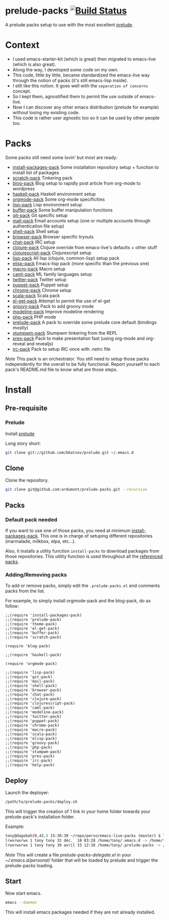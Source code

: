 prelude-packs [![Build Status](https://travis-ci.org/ardumont/prelude-packs.png?branch=master)](https://travis-ci.org/ardumont/prelude-packs)
=============

A prelude packs setup to use with the most excellent [prelude](https://github.com/bbatsov/prelude).

# Context

- I used emacs-starter-kit (which is great) then migrated to emacs-live (which is also great).
- Along the way, I developed some code on my own.
- This code, little by little, became standardized the emacs-live way through the notion of packs (it's still emacs-lisp inside).
- I still like this notion. It goes well with the `separation of concerns` concept.
- So I kept them, agnostified them to permit the use outside of emacs-live.
- Now I can discover any other emacs distribution (prelude for example) without losing my existing code.
- This code is rather user agnostic too so it can be used by other people too.

# Packs

Some packs still need some lovin' but most are ready:

- [install-packages-pack](https://github.com/ardumont/install-packages-pack)  Some installation repository setup + function to install list of packages
- [scratch-pack](https://github.com/ardumont/scratch-pack)                    Tinkering pack
- [blog-pack](https://github.com/ardumont/blog-pack)                          Blog setup to rapidly post article from org-mode to wordpress
- [haskell-pack](https://github.com/ardumont/haskell-pack)                    Haskell environment setup
- [orgmode-pack](https://github.com/ardumont/orgmode-pack)                    Some org-mode specificities
- [lisp-pack](https://github.com/ardumont/lisp-pack)                          Lisp environment setup
- [buffer-pack](https://github.com/ardumont/buffer-pack)                      Some buffer manipulation functions
- [git-pack](https://github.com/ardumont/git-pack)                            Git specific setup
- [mail-pack](https://github.com/ardumont/mail-pack)                          Email accounts setup (one or multiple accounts through authentication file setup)
- [shell-pack](https://github.com/ardumont/shell-pack)                        Shell setup
- [browser-pack](https://github.com/ardumont/browser-pack)                    Browser specific tryouts
- [chat-pack](https://github.com/ardumont/chat-pack)                          IRC setup
- [clojure-pack](https://github.com/ardumont/clojure-pack)                    Clojure override from emacs-live's defaults + other stuff
- [clojurescript-pack](https://github.com/ardumont/clojurescript-pack)        Clojurescript setup
- [lisp-pack](https://github.com/ardumont/lisp-pack)                          All lisp (clojure, common-lisp) setup pack
- [elisp-pack](https://github.com/ardumont/elisp-pack)                        Emacs-lisp pack (more specific than the previous one)
- [macro-pack](https://github.com/ardumont/macro-pack)                        Macro setup
- [caml-pack](https://github.com/ardumont/caml-pack)                          ML family languages setup
- [twitter-pack](https://github.com/ardumont/twitter-pack)                    Twitter setup
- [puppet-pack](https://github.com/ardumont/puppet-pack)                      Puppet setup
- [chrome-pack](https://github.com/ardumont/chrome-pack)                      Chrome setup
- [scala-pack](https://github.com/ardumont/scala-pack)                        Scala pack
- [el-get-pack](https://github.com/ardumont/el-get-pack)                      Attempt to permit the use of el-get
- [groovy-pack](https://github.com/ardumont/groovy-pack)                      Pack to add groovy mode
- [modeline-pack](https://github.com/ardumont/modeline-pack)                  Improve modeline rendering
- [php-pack](https://github.com/ardumont/php-pack)                            PHP mode
- [prelude-pack](https://github.com/ardumont/prelude-pack)                    A pack to override some prelude core default (bindings mostly)
- [stumpwm-pack](https://github.com/ardumont/stumpwm-pack)                    Stumpwm tinkering from the REPL
- [pres-pack](https://github.com/ardumont/pres-pack)                          Pack to make presentation fast (using org-mode and org-reveal and revealjs)
- [irc-pack](https://github.com/ardumont/irc-pack)                            Pack to setup IRC once with .netrc file

*Note*
This pack is an orchestrator.
You still need to setup those packs independently for the overall to be fully functional.
Report yourself to each pack's README.md file to know what are those steps.

# Install

## Pre-requisite

### Prelude

Install [prelude](https://github.com/bbatsov/prelude)

Long story short:

```sh
git clone git://github.com/bbatsov/prelude.git ~/.emacs.d
```

## Clone

Clone the repository.

```sh
git clone git@github.com:ardumont/prelude-packs.git --recursive
```

## Packs

### Default pack needed

If you want to use one of those packs, you need at minimum [install-packages-pack](https://github.com/ardumont/install-packages-pack).
This one is in charge of setuping different repositories (marmalade, milkbox, elpa, etc...).

Also, it installs a utility function `install-packs` to download packages from those repositories.
This utility function is used throughout all the [referenced packs](#pack-list).

### Adding/Removing packs

To add or remove packs, simply edit the `.prelude-packs.el` and comments packs from the list.

For example, to simply install orgmode-pack and the blog-pack, do as follow:
```elisp
;;(require 'install-packages-pack)
;;(require 'prelude-pack)
;;(require 'theme-pack)
;;(require 'el-get-pack)
;;(require 'buffer-pack)
;;(require 'scratch-pack)

(require 'blog-pack)

;;(require 'haskell-pack)

(require 'orgmode-pack)

;;(require 'lisp-pack)
;;(require 'git-pack)
;;(require 'mail-pack)
;;(require 'shell-pack)
;;(require 'browser-pack)
;;(require 'chat-pack)
;;(require 'clojure-pack)
;;(require 'clojurescript-pack)
;;(require 'caml-pack)
;;(require 'modeline-pack)
;;(require 'twitter-pack)
;;(require 'puppet-pack)
;;(require 'chrome-pack)
;;(require 'macro-pack)
;;(require 'scala-pack)
;;(require 'elisp-pack)
;;(require 'groovy-pack)
;;(require 'php-pack)
;;(require 'stumpwm-pack)
;;(require 'pres-pack)
;;(require 'irc-pack)
;;(require 'help-pack)

```

## Deploy

Launch the deployer:

```sh
/path/to/prelude-packs/deploy.sh
```

This will trigger the creation of 1 link in your home folder towards your prelude-pack's installation folder.

Example:

```sh
tony@dagobah(0,43,) 15:30:39 ~/repo/perso/emacs-live-packs (master) $ ll ~/.emacs*
lrwxrwxrwx 1 tony tony 32 déc.  18 03:28 /home/tony/.emacs.d -> /home/tony/repo/perso/prelude
lrwxrwxrwx 1 tony tony 39 avril 15 12:38 /home/tony/.prelude-packs -> /home/tony/repo/perso/prelude-packs/
```

*Note*
This will create a file *prelude-packs-delegate.el* in your *~/.emacs.d/personal/* folder that will be loaded by prelude and trigger the prelude-packs loading.

## Start

Now start emacs.

```sh
emacs --daemon
```

This will install emacs packages needed if they are not already installed.
